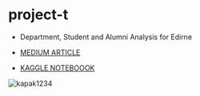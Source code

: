 # project-t
 - Department, Student and Alumni Analysis for Edirne
 
 - [MEDIUM ARTICLE](https://berkaycihan.medium.com/bilgisayar-muhendisligi-pythonla-bolum-mezun-analizi-edirne-30cbfd754b22)

- [KAGGLE NOTEBOOOK](https://www.kaggle.com/berkaycihan/department-student-n-alumni-analysis-for-edirne)
 
 
![kapak1234](https://user-images.githubusercontent.com/39379330/112624143-4748c500-8e3e-11eb-9b05-30f586d99c28.png)


